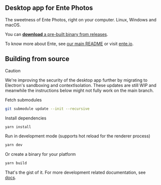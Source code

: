 ## Desktop app for Ente Photos

The sweetness of Ente Photos, right on your computer. Linux, Windows and macOS.

You can
[**download** a pre-built binary from releases](https://github.com/ente-io/photos-desktop/releases/latest).

To know more about Ente, see [our main README](../README.md) or visit
[ente.io](https://ente.io).

## Building from source

> [!CAUTION]
>
> We're improving the security of the desktop app further by migrating to
> Electron's sandboxing and contextIsolation. These updates are still WIP and
> meanwhile the instructions below might not fully work on the main branch.

Fetch submodules

```sh
git submodule update --init --recursive
```

Install dependencies

```sh
yarn install
```

Run in development mode (supports hot reload for the renderer process)

```sh
yarn dev
```

Or create a binary for your platform

```sh
yarn build
```

That's the gist of it. For more development related documentation, see
[docs](docs/README.md).

